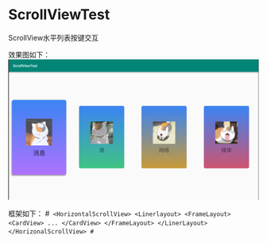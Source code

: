 # ScrollViewTest
ScrollView水平列表按键交互

效果图如下：
![image](https://github.com/yuanyuan-lei/ScrollViewTest/blob/master/app/src/main/res/mipmap-xhdpi/picture1.png)

框架如下：
#```
<HorizontalScrollView>
   <Linerlayout>
     <FrameLayout>
       <CardView>
         ...
       </CardView>
     </FrameLayout>
   </LinerLayout>
</HorizonalScrollView>
#```
